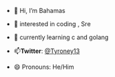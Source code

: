 - 👋 Hi, I’m Bahamas
- 👀 interested in coding , Sre
- 🌱 currently learning c and golang

- 📫**Twitter**: [@Tyroney13](https://twitter.com/Tyroney13)
- 😄 Pronouns: He/Him


<!---
bahamas0x00/bahamas0x00 is a ✨ special ✨ repository because its `README.md` (this file) appears on your GitHub profile.
You can click the Preview link to take a look at your changes.
--->
